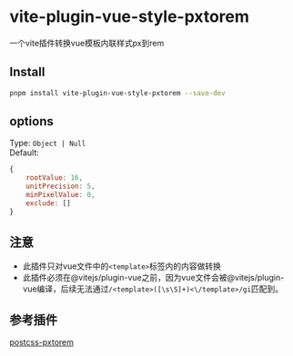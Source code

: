 # vite-plugin-vue-style-pxtorem

一个vite插件转换vue模板内联样式px到rem

## Install

```bash
pnpm install vite-plugin-vue-style-pxtorem --save-dev
```

## options

Type: `Object | Null`  
Default:
```js
{
    rootValue: 16,
    unitPrecision: 5,
    minPixelValue: 0,
    exclude: []
}
```
## 注意
- 此插件只对vue文件中的`<template>`标签内的内容做转换
- 此插件必须在@vitejs/plugin-vue之前，因为vue文件会被@vitejs/plugin-vue编译，后续无法通过`/<template>([\s\S]+)<\/template>/gi`匹配到。

## 参考插件
[postcss-pxtorem](https://github.com/cuth/postcss-pxtorem)

